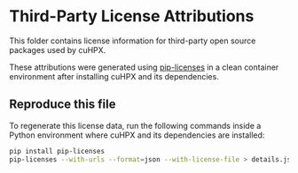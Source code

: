 # Third-Party License Attributions

This folder contains license information for third-party open source packages used by cuHPX.

These attributions were generated using [pip-licenses](https://pypi.org/project/pip-licenses/) in a clean container environment after installing cuHPX and its dependencies.

## Reproduce this file

To regenerate this license data, run the following commands inside a Python environment where cuHPX and its dependencies are installed:

```bash
pip install pip-licenses
pip-licenses --with-urls --format=json --with-license-file > details.json
```

